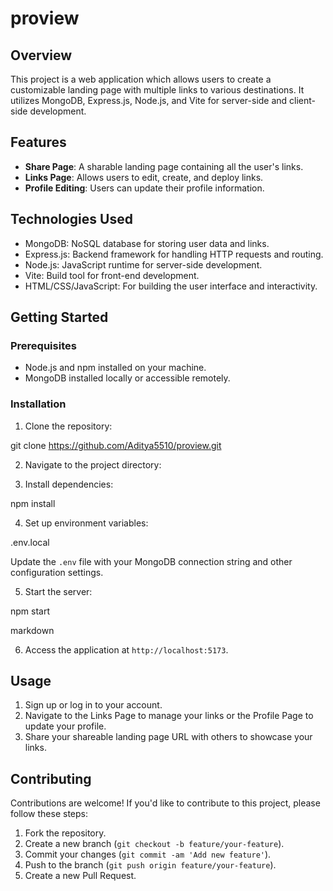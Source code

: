 # proview

## Overview

This project is a web application which allows users to create a customizable landing page with multiple links to various destinations. It utilizes MongoDB, Express.js, Node.js, and Vite for server-side and client-side development.

## Features

- **Share Page**: A sharable landing page containing all the user's links.
- **Links Page**: Allows users to edit, create, and deploy links.
- **Profile Editing**: Users can update their profile information.

## Technologies Used

- MongoDB: NoSQL database for storing user data and links.
- Express.js: Backend framework for handling HTTP requests and routing.
- Node.js: JavaScript runtime for server-side development.
- Vite: Build tool for front-end development.
- HTML/CSS/JavaScript: For building the user interface and interactivity.

## Getting Started

### Prerequisites

- Node.js and npm installed on your machine.
- MongoDB installed locally or accessible remotely.

### Installation

1. Clone the repository:

git clone https://github.com/Aditya5510/proview.git


2. Navigate to the project directory:


3. Install dependencies:

npm install

4. Set up environment variables:

 .env.local

Update the `.env` file with your MongoDB connection string and other configuration settings.

5. Start the server:

npm start

markdown


6. Access the application at `http://localhost:5173`.

## Usage

1. Sign up or log in to your account.
2. Navigate to the Links Page to manage your links or the Profile Page to update your profile.
3. Share your shareable landing page URL with others to showcase your links.

## Contributing

Contributions are welcome! If you'd like to contribute to this project, please follow these steps:

1. Fork the repository.
2. Create a new branch (`git checkout -b feature/your-feature`).
3. Commit your changes (`git commit -am 'Add new feature'`).
4. Push to the branch (`git push origin feature/your-feature`).
5. Create a new Pull Request.
